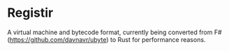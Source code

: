 # Registir
A virtual machine and bytecode format, currently being converted from F# (https://github.com/davnavr/ubyte) to Rust for performance reasons.

